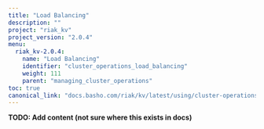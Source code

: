 ```yaml
---
title: "Load Balancing"
description: ""
project: "riak_kv"
project_version: "2.0.4"
menu:
  riak_kv-2.0.4:
    name: "Load Balancing"
    identifier: "cluster_operations_load_balancing"
    weight: 111
    parent: "managing_cluster_operations"
toc: true
canonical_link: "docs.basho.com/riak/kv/latest/using/cluster-operations/load-balancing"
---
```


**TODO: Add content (not sure where this exists in docs)**
